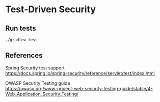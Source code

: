 # Test-Driven Security

## Run tests
`./gradlew test`

## References

Spring Security test support  
https://docs.spring.io/spring-security/reference/servlet/test/index.html

OWASP Security Testing guide  
https://owasp.org/www-project-web-security-testing-guide/stable/4-Web_Application_Security_Testing/
